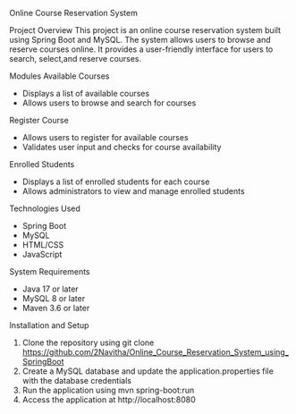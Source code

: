 Online Course Reservation System

Project Overview
This project is an online course reservation system built using Spring Boot and MySQL. The system allows users to browse and reserve courses online. It provides a user-friendly interface for users to search, select,and reserve courses.

Modules
Available Courses
- Displays a list of available courses
- Allows users to browse and search for courses

Register Course
- Allows users to register for available courses
- Validates user input and checks for course availability

Enrolled Students
- Displays a list of enrolled students for each course
- Allows administrators to view and manage enrolled students

Technologies Used
- Spring Boot
- MySQL
- HTML/CSS
- JavaScript

System Requirements
- Java 17 or later
- MySQL 8 or later
- Maven 3.6 or later

Installation and Setup
1. Clone the repository using git clone https://github.com/2Navitha/Online_Course_Reservation_System_using_SpringBoot
2. Create a MySQL database and update the application.properties file with the database credentials
3. Run the application using mvn spring-boot:run
4. Access the application at http://localhost:8080

